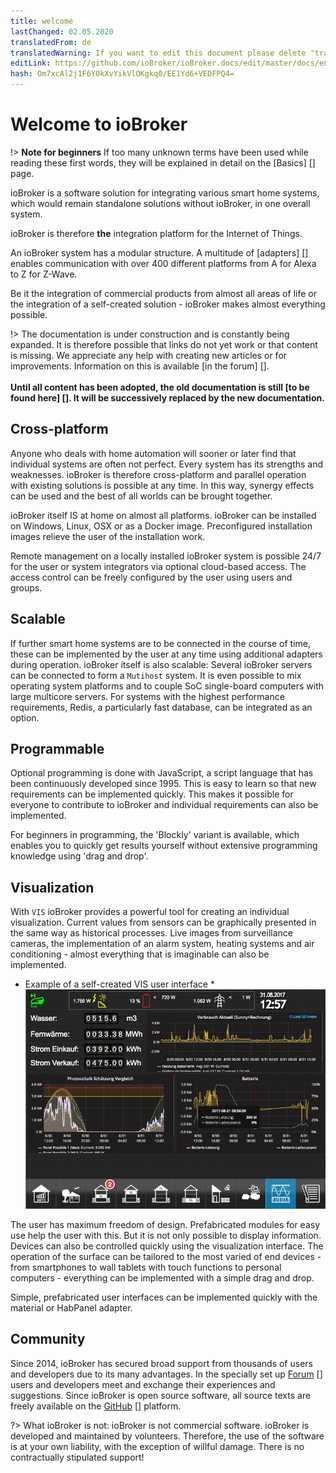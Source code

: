 ```yaml
---
title: welcome
lastChanged: 02.05.2020
translatedFrom: de
translatedWarning: If you want to edit this document please delete "translatedFrom" field, elsewise this document will be translated automatically again
editLink: https://github.com/ioBroker/ioBroker.docs/edit/master/docs/en/README.md
hash: Om7xcAl2j1F6Y0kXvYikVlOKgkq0/EE1Yd6+VEDFPQ4=
---
```

# Welcome to ioBroker
!> **Note for beginners** If too many unknown terms have been used while reading these first words, they will be explained in detail on the [Basics] [] page.

ioBroker is a software solution for integrating various smart home systems, which would remain standalone solutions without ioBroker, in one overall system.

ioBroker is therefore **the** integration platform for the Internet of Things.

An ioBroker system has a modular structure. A multitude of [adapters] [] enables communication with over 400 different platforms from A for Alexa to Z for Z-Wave.

Be it the integration of commercial products from almost all areas of life or the integration of a self-created solution - ioBroker makes almost everything possible.

!> The documentation is under construction and is constantly being expanded. It is therefore possible that links do not yet work or that content is missing. We appreciate any help with creating new articles or for improvements. Information on this is available [in the forum] [].<br><br> **Until all content has been adopted, the old documentation is still [to be found here] []. It will be successively replaced by the new documentation.**

## Cross-platform
Anyone who deals with home automation will sooner or later find that individual systems are often not perfect. Every system has its strengths and weaknesses. ioBroker is therefore cross-platform and parallel operation with existing solutions is possible at any time. In this way, synergy effects can be used and the best of all worlds can be brought together.

ioBroker itself IS at home on almost all platforms. ioBroker can be installed on Windows, Linux, OSX or as a Docker image.
Preconfigured installation images relieve the user of the installation work.

Remote management on a locally installed ioBroker system is possible 24/7 for the user or system integrators via optional cloud-based access. The access control can be freely configured by the user using users and groups.

## Scalable
If further smart home systems are to be connected in the course of time, these can be implemented by the user at any time using additional adapters during operation.
ioBroker itself is also scalable: Several ioBroker servers can be connected to form a `Mutihost` system. It is even possible to mix operating system platforms and to couple SoC single-board computers with large multicore servers.
For systems with the highest performance requirements, Redis, a particularly fast database, can be integrated as an option.

## Programmable
Optional programming is done with JavaScript, a script language that has been continuously developed since 1995. This is easy to learn so that new requirements can be implemented quickly. This makes it possible for everyone to contribute to ioBroker and individual requirements can also be implemented.

For beginners in programming, the 'Blockly' variant is available, which enables you to quickly get results yourself without extensive programming knowledge using 'drag and drop'.

## Visualization
With `VIS` ioBroker provides a powerful tool for creating an individual visualization. Current values from sensors can be graphically presented in the same way as historical processes. Live images from surveillance cameras, the implementation of an alarm system, heating systems and air conditioning - almost everything that is imaginable can also be implemented.

* Example of a self-created VIS user interface * ![VIS](../de/media/vis2.png)

The user has maximum freedom of design. Prefabricated modules for easy use help the user with this. But it is not only possible to display information. Devices can also be controlled quickly using the visualization interface. The operation of the surface can be tailored to the most varied of end devices - from smartphones to wall tablets with touch functions to personal computers - everything can be implemented with a simple drag and drop.

Simple, prefabricated user interfaces can be implemented quickly with the material or HabPanel adapter.

## Community
Since 2014, ioBroker has secured broad support from thousands of users and developers due to its many advantages. In the specially set up [Forum] [] users and developers meet and exchange their experiences and suggestions. Since ioBroker is open source software, all source texts are freely available on the [GitHub] [] platform.

?> What ioBroker is not: ioBroker is not commercial software. ioBroker is developed and maintained by volunteers. Therefore, the use of the software is at your own liability, with the exception of willful damage.
There is no contractually stipulated support!

[Grundlagen]: https://www.iobroker.net/#de/documentation/basics/README.md

[Adaptern]: http://download.iobroker.net/list.html

[hier zu finden]: https://www.iobroker.net/docu/

[im Forum]: https://forum.iobroker.net/viewtopic.php?f=8&t=16933

[GitHub]: https://github.com/ioBroker

[Forum]: https://forum.iobroker.net